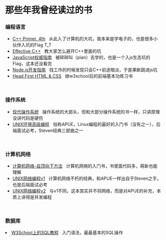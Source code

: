 <h1>那些年我曾经读过的书</h1>

<h3>编程语言</h3>
<ul>
<li><a href = "https://book.douban.com/subject/1767741/">C++ Primer, 4th</a>&nbsp&nbsp 从此入了计算机的大坑，我本来是学电子的，也是很多小伙伴入坑的Flag T_T</li>
<li><a href = https://book.douban.com/subject/1842426/">Effective C++</a>&nbsp&nbsp
教大家怎么避开C++里面的坑</li>
<li><a href = "https://book.douban.com/subject/1232061/">JavaScript权威指南</a>&nbsp&nbsp  被碎碎叫（pian）去学的，也是一个入js生态坑的Flag，这本还没看完</li>
<li><a href = "https://book.douban.com/subject/10789820/">Node.js开发指南</a>&nbsp&nbsp 找工作的时候发现只会C++前途暗淡，于是果断跳进js坑</li>
<li><a href = "https://book.douban.com/subject/3840201/">Head First HTML & CSS</a>&nbsp&nbsp
继w3school后的前端基本功练习书</li>
</ul>

<br/>

<h3>操作系统</h3>
<ul>
<li><a href = "https://book.douban.com/subject/1390650/">现代操作系统</a>&nbsp&nbsp
操作系统的大部头，但和大部分操作系统的书一样，只讲原理没讲代码是硬伤</li>
<li><a href = "https://book.douban.com/subject/1788421/">UNIX环境高级编程</a>&nbsp&nbsp
俗称APUE，Linux编程的最好的入门书（没有之一），后端面试必考，Steven经典三部曲之一</li>
</ul>

<br/>

<h3>计算机网络</h3>
<ul>
<li><a href = "https://book.douban.com/subject/1391207/">计算机网络-自顶向下方法</a>&nbsp&nbsp
计算机网络的入门书，书里面代码多，萌新也能理解</li>
<li><a href = "https://book.douban.com/subject/4859464/">UNIX网络编程v1</a>&nbsp&nbsp
计算机网络不朽的经典，和APUE一样出自于Steven之手，也是后端面试必考</li>
<li><a href = "https://book.douban.com/subject/4118577/">UNIX网络编程v2</a>&nbsp&nbsp
与v1不同，这本其实并不将网络，而是对APUE的补充，本质上讲得是并发编程</li>
</ul>
<br/>

<h3>数据库</h3>
<li><a href = "http://www.w3school.com.cn/sql/index.asp">W3School上的SQL教程</a>&nbsp&nbsp
入门语法，最最基本的SQL操作</li>
